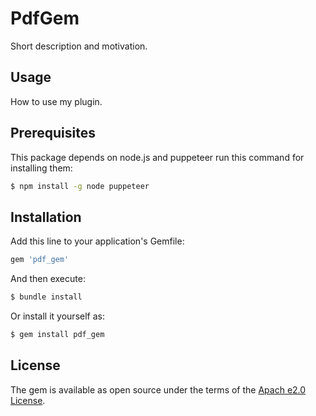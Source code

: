# PdfGem
Short description and motivation.

## Usage
How to use my plugin.

## Prerequisites
This package depends on node.js and puppeteer run this command for installing them:

```bash
$ npm install -g node puppeteer
```

## Installation
Add this line to your application's Gemfile:

```ruby
gem 'pdf_gem'
```

And then execute:
```bash
$ bundle install
```

Or install it yourself as:
```bash
$ gem install pdf_gem
```

## License
The gem is available as open source under the terms of the [Apach e2.0 License](https://opensource.org/licenses/Apache-2.0).
